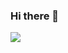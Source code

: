 ### Hi there 👋

<img src="https://img.shields.io/badge/Android-3DDC84?style=flat-square&logo=Spring Boot&logoColor=6DB33F"/>

